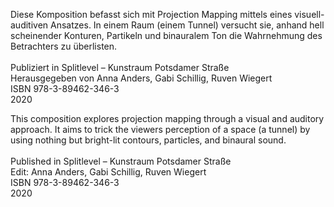 <!--
title: Tunnel
title_translate: 
date: 07-2019
links: http://splitlevel-udk.de
list: Einkanaliges Video, 30 Sek.
list_translate: 1-channel video, 30"
-->
<div><p>Diese Komposition befasst sich mit Projection Mapping mittels eines visuell-auditiven Ansatzes. In einem Raum (einem Tunnel) versucht sie, anhand hell scheinender Konturen, Partikeln und binauralem Ton die Wahrnehmung des Betrachters zu überlisten.<br><br>
Publiziert in Splitlevel – Kunstraum Potsdamer Straße<br>
Herausgegeben von Anna Anders, Gabi Schillig, Ruven Wiegert<br>
ISBN 978-3-89462-346-3<br>
2020</p>
<p class="translate">This composition explores projection mapping through a visual and auditory approach. It aims to trick the viewers perception of a space (a tunnel) by using nothing but bright-lit contours, particles, and binaural sound.<br><br>
Published in Splitlevel – Kunstraum Potsdamer Straße<br>
Edit: Anna Anders, Gabi Schillig, Ruven Wiegert<br>
ISBN 978-3-89462-346-3<br>
2020</p></div>